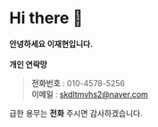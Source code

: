 Hi there 👋
===
**안녕하세요 이재현입니다.**
<br/>
<br/>
**개인 연락망**
>**전화번호** : 010-4578-5256  
>**이메일** : skdltmvhs2@naver.com

급한 용무는 **전화** 주시면 감사하겠습니다.
